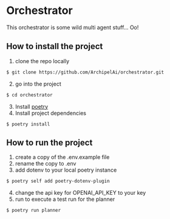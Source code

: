 # Orchestrator
This orchestrator is some wild multi agent stuff... Oo!

## How to install the project
1. clone the repo locally
```bash
$ git clone https://github.com/ArchipelAi/orchestrator.git
```
2. go into the project
```bash
$ cd orchestrator
```
3. Install [poetry](https://python-poetry.org/docs/#installing-with-the-official-installer)
4. Install project dependencies
```
$ poetry install
```

## How to run the project
1. create a copy of the .env.example file
2. rename the copy to .env
3. add dotenv to your local poetry instance
```bash
$ poetry self add poetry-dotenv-plugin
```
4. change the api key for OPENAI_API_KEY to your key
5. run to execute a test run for the planner
```bash
$ poetry run planner
```
